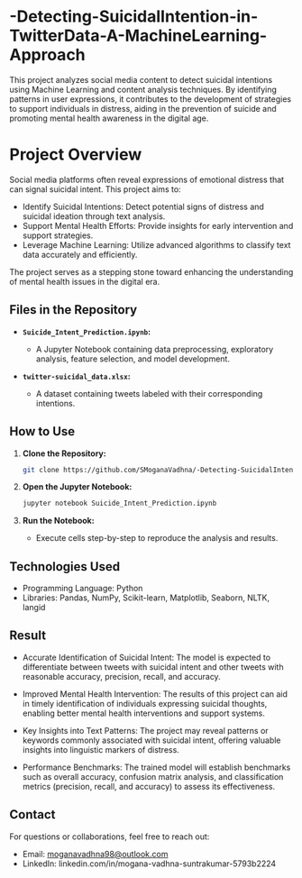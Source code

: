 # -Detecting-SuicidalIntention-in-TwitterData-A-MachineLearning-Approach

This project analyzes social media content to detect suicidal intentions using Machine Learning and content analysis techniques. By identifying patterns in user expressions, it contributes to the development of strategies to support individuals in distress, aiding in the prevention of suicide and promoting mental health awareness in the digital age.

# Project Overview

Social media platforms often reveal expressions of emotional distress that can signal suicidal intent. This project aims to:

- Identify Suicidal Intentions: Detect potential signs of distress and suicidal ideation through text analysis.
- Support Mental Health Efforts: Provide insights for early intervention and support strategies.
- Leverage Machine Learning: Utilize advanced algorithms to classify text data accurately and efficiently.

The project serves as a stepping stone toward enhancing the understanding of mental health issues in the digital era.

## Files in the Repository

- **`Suicide_Intent_Prediction.ipynb`:**
  - A Jupyter Notebook containing data preprocessing, exploratory analysis, feature selection, and model development.

- **`twitter-suicidal_data.xlsx`:**
  - A dataset containing tweets labeled with their corresponding intentions.

## How to Use

1. **Clone the Repository:**
   ```bash
   git clone https://github.com/SMoganaVadhna/-Detecting-SuicidalIntention-in-TwitterData-A-MachineLearning-Approach.git

2. **Open the Jupyter Notebook:**
   ```bash
   jupyter notebook Suicide_Intent_Prediction.ipynb

3. **Run the Notebook:**

   - Execute cells step-by-step to reproduce the analysis and results.

## Technologies Used
   - Programming Language: Python
   - Libraries: Pandas, NumPy, Scikit-learn, Matplotlib, Seaborn, NLTK, langid

## Result

- Accurate Identification of Suicidal Intent: The model is expected to differentiate between tweets with suicidal intent and other tweets with reasonable accuracy, precision, recall, and accuracy.

- Improved Mental Health Intervention: The results of this project can aid in timely identification of individuals expressing suicidal thoughts, enabling better mental health interventions and support systems.

- Key Insights into Text Patterns: The project may reveal patterns or keywords commonly associated with suicidal intent, offering valuable insights into linguistic markers of distress.

- Performance Benchmarks: The trained model will establish benchmarks such as overall accuracy, confusion matrix analysis, and classification metrics (precision, recall, and accuracy) to assess its effectiveness.
   
## Contact
   For questions or collaborations, feel free to reach out:

  - Email: moganavadhna98@outlook.com
  - LinkedIn: linkedin.com/in/mogana-vadhna-suntrakumar-5793b2224
